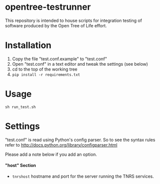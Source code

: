 opentree-testrunner
===================
This repository is intended to house scripts for integration testing of software
produced by the Open Tree of Life effort.

Installation
============

 1. Copy the file "test.conf.example" to "test.conf" 
 2. Open "test.conf" in a text editor and tweak the settings (see below)
 3. cd to the top of the working tree
 4. <code>pip install -r requirements.txt</code>

Usage
=====

    sh run_test.sh


Settings
========
"test.conf" is read using Python's config parser. So to see the syntax rules
refer to http://docs.python.org/library/configparser.html

Please add a note below if you add an option.


#### "host" Section #####

* `tnrshost` hostname and port for the server running the TNRS services.

